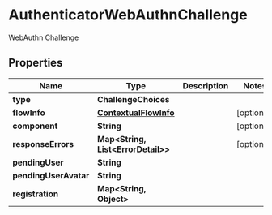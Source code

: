 

# AuthenticatorWebAuthnChallenge

WebAuthn Challenge

## Properties

| Name | Type | Description | Notes |
|------------ | ------------- | ------------- | -------------|
|**type** | **ChallengeChoices** |  |  |
|**flowInfo** | [**ContextualFlowInfo**](ContextualFlowInfo.md) |  |  [optional] |
|**component** | **String** |  |  [optional] |
|**responseErrors** | **Map&lt;String, List&lt;ErrorDetail&gt;&gt;** |  |  [optional] |
|**pendingUser** | **String** |  |  |
|**pendingUserAvatar** | **String** |  |  |
|**registration** | **Map&lt;String, Object&gt;** |  |  |



